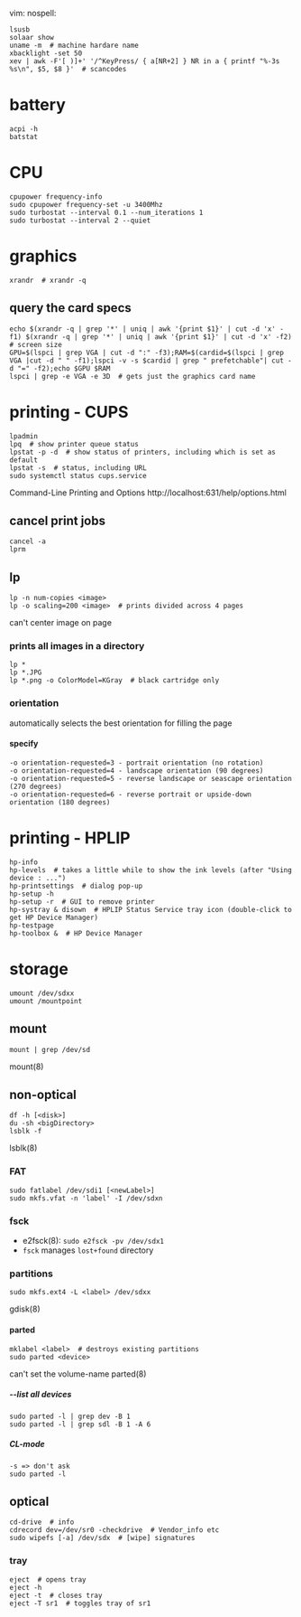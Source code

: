 vim: nospell:

    lsusb
    solaar show
    uname -m  # machine hardare name
    xbacklight -set 50
    xev | awk -F'[ )]+' '/^KeyPress/ { a[NR+2] } NR in a { printf "%-3s %s\n", $5, $8 }'  # scancodes

# battery
    acpi -h
    batstat

# CPU
    cpupower frequency-info
    sudo cpupower frequency-set -u 3400Mhz
    sudo turbostat --interval 0.1 --num_iterations 1
    sudo turbostat --interval 2 --quiet

# graphics
    xrandr  # xrandr -q

## query the card specs
    echo $(xrandr -q | grep '*' | uniq | awk '{print $1}' | cut -d 'x' -f1) $(xrandr -q | grep '*' | uniq | awk '{print $1}' | cut -d 'x' -f2)  # screen size
    GPU=$(lspci | grep VGA | cut -d ":" -f3);RAM=$(cardid=$(lspci | grep VGA |cut -d " " -f1);lspci -v -s $cardid | grep " prefetchable"| cut -d "=" -f2);echo $GPU $RAM
    lspci | grep -e VGA -e 3D  # gets just the graphics card name

# printing - CUPS
    lpadmin
    lpq  # show printer queue status
    lpstat -p -d  # show status of printers, including which is set as default
    lpstat -s  # status, including URL
    sudo systemctl status cups.service

Command-Line Printing and Options  http://localhost:631/help/options.html

## cancel print jobs
    cancel -a
    lprm

## lp
    lp -n num-copies <image>
    lp -o scaling=200 <image>  # prints divided across 4 pages

can't center image on page

### prints all images in a directory
    lp *
    lp *.JPG
    lp *.png -o ColorModel=KGray  # black cartridge only

### orientation
automatically selects the best orientation for filling the page

#### specify
    -o orientation-requested=3 - portrait orientation (no rotation)
    -o orientation-requested=4 - landscape orientation (90 degrees)
    -o orientation-requested=5 - reverse landscape or seascape orientation (270 degrees)
    -o orientation-requested=6 - reverse portrait or upside-down orientation (180 degrees)

# printing - HPLIP
    hp-info
    hp-levels  # takes a little while to show the ink levels (after "Using device : ...")
    hp-printsettings  # dialog pop-up
    hp-setup -h
    hp-setup -r  # GUI to remove printer
    hp-systray & disown  # HPLIP Status Service tray icon (double-click to get HP Device Manager)
    hp-testpage
    hp-toolbox &  # HP Device Manager

# storage
    umount /dev/sdxx
    umount /mountpoint

## mount
    mount | grep /dev/sd

mount(8)

## non-optical
    df -h [<disk>]
    du -sh <bigDirectory>
    lsblk -f

lsblk(8)

### FAT
    sudo fatlabel /dev/sdi1 [<newLabel>]
    sudo mkfs.vfat -n 'label' -I /dev/sdxn

### fsck
- e2fsck(8): `sudo e2fsck -pv /dev/sdx1`
- `fsck` manages `lost+found` directory

### partitions
    sudo mkfs.ext4 -L <label> /dev/sdxx

gdisk(8)

#### parted
    mklabel <label>  # destroys existing partitions
    sudo parted <device>

can't set the volume-name
parted(8)

##### --list  all devices
    sudo parted -l | grep dev -B 1
    sudo parted -l | grep sdl -B 1 -A 6

##### CL-mode
    -s => don't ask
    sudo parted -l

## optical
    cd-drive  # info
    cdrecord dev=/dev/sr0 -checkdrive  # Vendor_info etc
    sudo wipefs [-a] /dev/sdx  # [wipe] signatures

### tray
    eject  # opens tray
    eject -h
    eject -t  # closes tray
    eject -T sr1  # toggles tray of sr1

